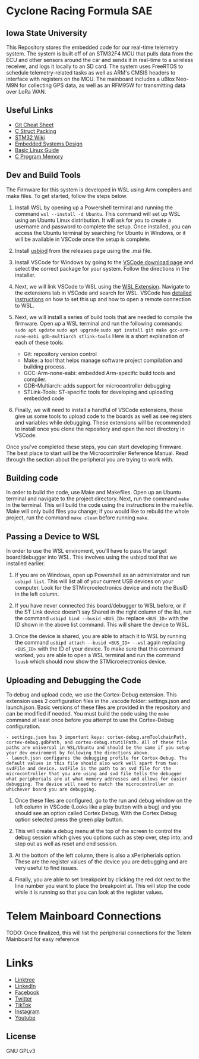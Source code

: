 # Cyclone Racing Formula SAE
## Iowa State University

This Repository stores the embedded code for our real-time telemetry system. The system is built off of an STM32F4 MCU that pulls data from the ECU and other sensors around the car and sends it in real-time to a wireless receiver, and logs it locally to an SD card. The system uses FreeRTOS to schedule telemetry-related tasks as well as ARM's CMSIS headers to interface with registers on the MCU. The mainboard includes a uBlox Neo-M9N for collecting GPS data, as well as an RFM95W for transmitting data over LoRa WAN. 

## Useful Links
- [Git Cheat Sheet](https://education.github.com/git-cheat-sheet-education.pdf)
- [C Struct Packing](http://www.catb.org/esr/structure-packing/)
- [STM32 Wiki](https://wiki.stmicroelectronics.cn/stm32mcu/wiki/Category:Getting_started_with_STM32_:_STM32_step_by_step)
- [Embedded Systems Design](https://iowastate.sharepoint.com/sites/CycloneRacingFormulaSAE/Shared%20Documents/Forms/AllItems.aspx?id=%2Fsites%2FCycloneRacingFormulaSAE%2FShared%20Documents%2FElectrical%2FResources%2FEmbedded%20Systems%20Introduction%20to%20Arm%20Cortex%2DM%20Microcontrollers%20Fifth%20Edition%2Epdf&parent=%2Fsites%2FCycloneRacingFormulaSAE%2FShared%20Documents%2FElectrical%2FResources)
- [Basic Linux Guide](https://www.tecmint.com/free-online-linux-learning-guide-for-beginners/)
- [C Program Memory](https://www.geeksforgeeks.org/memory-layout-of-c-program/)

## Dev and Build Tools
The Firmware for this system is developed in WSL using Arm compilers and make files. To get started, follow the steps below.

1. Install WSL by opening up a Powershell terminal and running the command `wsl --install -d Ubuntu`. This command will set up WSL using an Ubuntu Linux distribution. It will ask for you to create a username and password to complete the setup. Once installed, you can access the Ubuntu terminal by searching for Ubuntu in Windows, or it will be available in VSCode once the setup is complete.

2. Install [usbipd](https://github.com/dorssel/usbipd-win/releases) from the releases page using the .msi file.

3. Install VSCode for Windows by going to the [VSCode download page](https://code.visualstudio.com/download) and select the correct package for your system. Follow the directions in the installer.

4. Next, we will link VSCode to WSL using the [WSL Extension](https://marketplace.visualstudio.com/items?itemName=ms-vscode-remote.remote-wsl). Navigate to the extensions tab in VSCode and search for WSL. VSCode has [detailed instructions](https://code.visualstudio.com/docs/remote/wsl) on how to set this up and how to open a remote connection to WSL.

5. Next, we will install a series of build tools that are needed to compile the firmware. Open up a WSL terminal and run the following commands:
`sudo apt update`
`sudo apt upgrade`
`sudo apt install git make gcc-arm-none-eabi gdb-multiarch stlink-tools`
Here is a short explanation of each of these tools:
    - Git: repository version control
    - Make: a tool that helps manage software project compilation and building process.
    - GCC-Arm-none-eabi: embedded Arm-specific build tools and compiler.
    - GDB-Multiarch: adds support for microcontroller debugging
    - STLink-Tools: ST-specific tools for developing and uploading embedded code
7. Finally, we will need to install a handful of VSCode extensions, these give us some tools to upload code to the boards as well as see registers and variables while debugging. These extensions will be recommended to install once you clone the repository and open the root directory in VSCode.

Once you've completed these steps, you can start developing firmware. The best place to start will be the Microcontroller Reference Manual. Read through the section about the peripheral you are trying to work with.

## Building code
In order to build the code, use Make and Makefiles. Open up an Ubuntu terminal and navigate to the project directory. Next, run the command `make` in the terminal. This will build the code using the instructions in the makefile. Make will only build files you change; if you would like to rebuild the whole project, run the command `make clean` before running `make`.

## Passing a Device to WSL
In order to use the WSL enviroment, you'll have to pass the target board/debugger into WSL. This involves using the usbipd tool that we installed earlier.

1. If you are on Windows, open up Powershell as an administrator and run `usbipd list`. This will list all of your current USB devices on your computer. Look for the STMircroelectronics device and note the BusID in the left column.

2. If you have never connected this board/debugger to WSL before, or if the ST Link device doesn't say Shared in the right column of the list, run the command `usbipd bind --busid <BUS_ID>` replace `<BUS_ID>` with the ID shown in the above list command. This will share the device to WSL.

3. Once the device is shared, you are able to attach it to WSL by running the command `usbipd attach --busid <BUS_ID> --wsl` again replacing `<BUS_ID>` with the ID of your device. To make sure that this command worked, you are able to open a WSL terminal and run the command `lsusb` which should now show the STMicroelectronics device.

## Uploading and Debugging the Code
To debug and upload code, we use the Cortex-Debug extension. This extension uses 2 configuration files in the .vscode folder: settings.json and launch.json. Basic versions of these files are provided in the repository and can be modified if needed. You must build the code using the `make` command at least once before you attempt to use the Cortex-Debug configuration.

    - settings.json has 3 important keys: cortex-debug.armToolchainPath, cortex-debug.gdbPath, and cortex-debug.stutilPath. All of these file paths are universal in WSL/Ubuntu and should be the same if you setup your dev enviroment by following the directions above.
    - launch.json configures the debugging profile for Cortex-Debug. The default values in this file should also work well apart from two: svdFile and device. svdFile is the path to an svd file for the microcontroller that you are using and svd file tells the debugger what peripherials are at what memory addresses and allows for easier debugging. The device will need to match the microcontroller on whichever board you are debugging.

1. Once these files are configured, go to the run and debug window on the left column in VSCode (Looks like a play button with a bug) and you should see an option called Cortex Debug. With the Cortex Debug option selected press the green play button.

2. This will create a debug menu at the top of the screen to control the debug session which gives you options such as step over, step into, and step out as well as reset and end session.

3. At the bottom of the left column, there is also a xPeripherials option. These are the register values of the device you are debugging and are very useful to find issues.

4. Finally, you are able to set breakpoint by clicking the red dot next to the line number you want to place the breakpoint at. This will stop the code while it is running so that you can look at the register values.

# Telem Mainboard Connections
TODO: Once finalized, this will list the peripherial connections for the Telem Mainboard for easy reference

# Links
- [Linktree](https://linktr.ee/cycloneracing)
- [LinkedIn](https://www.linkedin.com/company/cyclone-racing/)
- [Facebook](https://www.facebook.com/CycloneRacingUS/)
- [Twitter](https://twitter.com/cycloneracingus?lang=en)
- [TikTok](https://www.tiktok.com/@cycloneracing)
- [Instagram](https://www.instagram.com/cycloneracingus/)
- [Youtube](https://www.youtube.com/channel/UCQaE_Bqq185kTRbl6uPepTg/videos)

## License

GNU GPLv3
